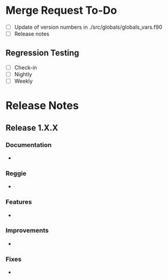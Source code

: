 # Merge Request To-Do

* [ ] Update of version numbers in ./src/globals/globals_vars.f90
* [ ] Release notes

## Regression Testing

* [ ] Check-in
* [ ] Nightly
* [ ] Weekly

# Release Notes

## Release 1.X.X

### Documentation

* 

### Reggie

* 

### Features

* 

### Improvements

* 

### Fixes

* 
